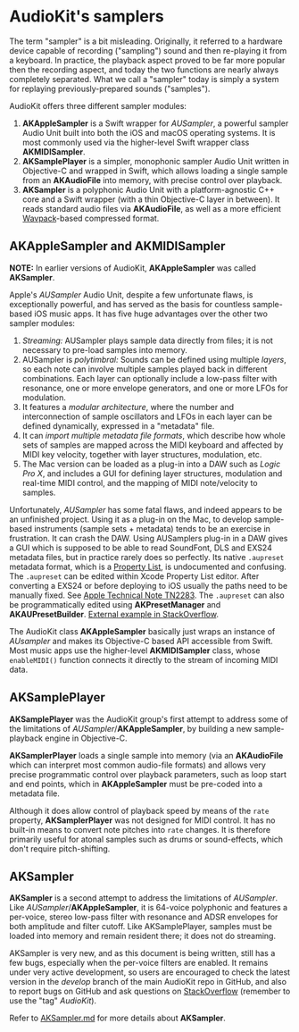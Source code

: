 # AudioKit's samplers

The term "sampler" is a bit misleading. Originally, it referred to a hardware device capable of recording ("sampling") sound and then re-playing it from a keyboard. In practice, the playback aspect proved to be far more popular then the recording aspect, and today the two functions are nearly always completely separated. What we call a "sampler" today is simply a system for replaying previously-prepared sounds ("samples").

AudioKit offers three different sampler modules:

1. **AKAppleSampler** is a Swift wrapper for *AUSampler*, a powerful sampler Audio Unit built into both the iOS and macOS operating systems. It is most commonly used via the higher-level Swift wrapper class **AKMIDISampler**.
2. **AKSamplePlayer** is a simpler, monophonic sampler Audio Unit written in Objective-C and wrapped in Swift, which allows loading a single sample from an **AKAudioFile** into memory, with precise control over playback.
3. **AKSampler** is a polyphonic Audio Unit with a platform-agnostic C++ core and a Swift wrapper (with a thin Objective-C layer in between). It reads standard audio files via **AKAudioFile**, as well as a more efficient [Wavpack](http://www.wavpack.com/)-based compressed format.

## AKAppleSampler and AKMIDISampler
**NOTE:** In earlier versions of AudioKit, **AKAppleSampler** was called **AKSampler**.

Apple's *AUSampler* Audio Unit, despite a few unfortunate flaws, is exceptionally powerful, and has served as the basis for countless sample-based iOS music apps. It has five huge advantages over the other two sampler modules:

1. *Streaming:* AUSampler plays sample data directly from files; it is not necessary to pre-load samples into memory.
2. AUSampler is *polytimbral:* Sounds can be defined using multiple *layers*, so each note can involve multiple samples played back in different combinations. Each layer can optionally include a low-pass filter with resonance, one or more envelope generators, and one or more LFOs for modulation.
3. It features a *modular architecture*, where the number and interconnection of sample oscillators and LFOs in each layer can be defined dynamically, expressed in a "metadata" file.
4. It can *import multiple metadata file formats*, which describe how whole sets of samples are mapped across the MIDI keyboard and affected by MIDI key velocity, together with layer structures, modulation, etc.
5. The Mac version can be loaded as a plug-in into a DAW such as *Logic Pro X*, and includes a GUI for defining layer structures, modulation and real-time MIDI control, and the mapping of MIDI note/velocity to samples.

Unfortunately, *AUSampler* has some fatal flaws, and indeed appears to be an unfinished project. Using it as a plug-in on the Mac, to develop sample-based instruments (sample sets + metadata) tends to be an exercise in frustration. It can crash the DAW. Using AUSamplers plug-in in a DAW gives a GUI which is supposed to be able to read SoundFont, DLS and EXS24 metadata files, but in practice rarely does so perfectly. Its native `.aupreset` metadata format, which is a [Property List](https://developer.apple.com/library/content/documentation/Cocoa/Conceptual/PropertyLists/Introduction/Introduction.html), is undocumented and confusing. The  `.aupreset` can be edited within Xcode Property List editor. After converting a EXS24 or before deploying to iOS usually the paths need to be manually fixed. See [Apple Technical Note TN2283](https://developer.apple.com/library/content/technotes/tn2283/_index.html). The  `.aupreset` can also be programmatically edited using **AKPresetManager** and **AKAUPresetBuilder**. [External example in StackOverflow](https://stackoverflow.com/questions/47359088/playing-multi-sampled-instruments-using-audiokit-controlling-adsr-envelope/47370008#47370008).

The AudioKit class **AKAppleSampler** basically just wraps an instance of *AUsampler* and makes its Objective-C based API accessible from Swift. Most music apps use the higher-level **AKMIDISampler** class, whose `enableMIDI()` function connects it directly to the stream of incoming MIDI data.

## AKSamplePlayer
**AKSamplePlayer** was the AudioKit group's first attempt to address some of the limitations of *AUSampler*/**AKAppleSampler**, by building a new sample-playback engine in Objective-C.

**AKSamplerPlayer** loads a single sample into memory (via an **AKAudioFile** which can interpret most common audio-file formats) and allows very precise programmatic control over playback parameters, such as loop start and end points, which in **AKAppleSampler** must be pre-coded into a metadata file.

Although it does allow control of playback speed by means of the `rate` property, **AKSamplerPlayer** was not designed for MIDI control. It has no built-in means to convert note pitches into `rate` changes. It is therefore primarily useful for atonal samples such as drums or sound-effects, which don't require pitch-shifting.

## AKSampler
**AKSampler** is a second attempt to address the limitations of *AUSampler*. Like *AUSampler*/**AKAppleSampler**, it is 64-voice polyphonic and features a per-voice, stereo low-pass filter with resonance and ADSR envelopes for both amplitude and filter cutoff. Like AKSamplePlayer, samples must be loaded into memory and remain resident there; it does not do streaming.

AKSampler is very new, and as this document is being written, still has a few bugs, especially when the per-voice filters are enabled. It remains under very active development, so users are encouraged to check the latest version in the *develop* branch of the main AudioKit repo in GitHub, and also to report bugs on GitHub and ask questions on [StackOverflow](https:stackoverflow.com) (remember to use the "tag" *AudioKit*).

Refer to [AKSampler.md](AKSampler.md) for more details about **AKSampler**.
